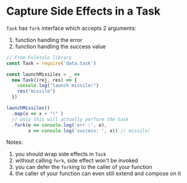 # Capture Side Effects in a Task

`Task` has `fork` interface which accepts 2 arguments: 

1. function handling the error 
2. function handling the success value

```javascript
// From Folktale library
const Task = require('data.task')

const launchMissiles = _ =>
  new Task((rej, res) => {
    console.log("launch missile!")
    res("missile")
  })

launchMissiles()
  .map(x => x + "!" )
  // only this will actually perform the task
  .fork(e => console.log('err :', e), 
        x => console.log('success: ', x)) // missile!

```

Notes: 
1. you should wrap side effects in `Task`
2. without calling `fork`, side effect won't be invoked
3. you can defer the `fork`ing to the caller of your function
4. the caller of your function can even still extend and compose on it